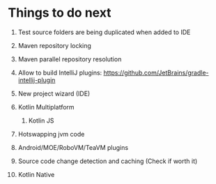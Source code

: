 # Things to do next

1. Test source folders are being duplicated when added to IDE

1. Maven repository locking

1. Maven parallel repository resolution

1. Allow to build IntelliJ plugins: https://github.com/JetBrains/gradle-intellij-plugin

1. New project wizard (IDE)

1. Kotlin Multiplatform
	1. Kotlin JS

1. Hotswapping jvm code

1. Android/MOE/RoboVM/TeaVM plugins

1. Source code change detection and caching (Check if worth it)

1. Kotlin Native
